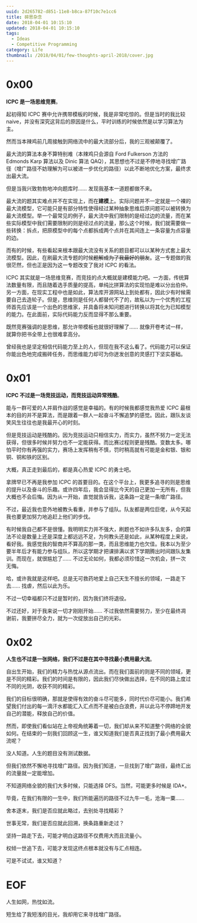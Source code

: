 ```yaml
---
uuid: 2d265782-d851-11e8-b8ca-87f10c7e1cc6
title: 碎思杂念
date: 2018-04-01 10:15:10
updated: 2018-04-01 10:15:10
tags:
  - Ideas
  - Competitive Programming
category: Life
thumbnail: /2018/04/01/few-thoughts-april-2018/cover.jpg
---
```


# 0x00

**ICPC 是一场思维竞赛**。

起初得知 ICPC 赛中允许携带模板的时候，我是非常吃惊的。但是当时的我比较 naive，并没有深究这背后的原因是什么，平时训练的时候依然是以学习算法为主。

然而当本辣鸡前几周接触到网络流中的最大流部分后，我的三观被颠覆了。

最大流的算法本身不算特别难（本辣鸡只会源自 Ford Fulkerson 方法的 Edmonds Karp 算法以及 Dinic 算法 QAQ），其思想也不过是不停地寻找增广路径（增广路径不妨理解为可以被进一步优化的路径）以此不断地优化方案，最终求出最大流。

但是当我兴致勃勃地冲向题库时…… 发现我基本一道题都做不来。

最大流的题其实难点并不在实现上，而在**建模**上。实际问题并不一定就是一个裸的最大流模型，它可能只是有部分特性使得经过某种抽象思维后原问题可以被转换为最大流模型。举一个最常见的例子，最大流中我们限制的是经过边的流量，而在某些实际模型中我们需要限制的则是经过点的流量，那么这个时候，我们就需要做一些转换：拆点，把原模型中的每个点都拆成两个点并在其间连上一条容量为点容量的边。

而有的时候，有些看起来根本跟最大流没有关系的题目都可以以某种方式套上最大流模型。因此，在刷最大流专题的时候~~题解成为了我最好的朋友~~。这一专题做的我很茫然，但也正是因为这一专题改变了我对 ICPC 的看法。

ICPC 其实就是一场思维竞赛，而竞技的点大概就是建模能力吧。一方面，传统算法数量有限，而且随着选手质量的提高，单纯比拼算法的实现怕是难以分出伯仲。另一方面，在现实工程中也是如此，算法库开源网站上到处都有，因此少有时候需要自己去造轮子。但是，思维则是任何人都替代不了的，故私以为一个优秀的工程师首先应该是一个出色的思维家，并具备将未知问题进行转换以将其化为已知模型的能力。在此面前，实际代码能力反而显得不那么重要。

既然竞赛强调的是思维，那允许带模板也就很好理解了…… 就像开卷考试一样，就算你把书全带上也很难拿高分。

曾经我也是坚定相信代码能力至上的人，但现在我不这么看了。代码能力可以保证你能出色地完成搬砖任务，而思维能力却可为你迸发创意的灵感打下坚实基础。

# 0x01

**ICPC 不过是一场竞技运动，而竞技运动异常残酷**。

能与一群可爱的人并肩作战的感觉是幸福的。有的时候我都感觉我热爱 ICPC 最根本的目的并不是算法，而是跟着一群人一起奋斗不懈追梦的感觉。因此，跟队友谈笑风生往往也是我最开心的时刻。

但是竞技运动是残酷的。因为竞技运动只相信实力，而实力，虽然不努力一定无法获得，但很多时候并努力也不一定能获得。而比赛过程则更是残酷。变数太多。哪怕平时你有再强的实力，赛场上发挥稍有不慎，罚时稍高就有可能是金和银、银和铜、铜和铁的区别。

大概，真正走到最后的，都是真心热爱 ICPC 的勇士吧。

拿牌早已不再是我参加 ICPC 的首要目的。在这个平台上，我更多追寻的则是思维的提升以及奋斗的乐趣。或许四年后，我会显得比今天的自己更加一无所有，但我大概也不会后悔。因为从一开始，直觉就告诉我，这条路一定是一条增广路径。

不过，最近我也意外地被教头看重，并参与了组队。队友都是两位巨佬，从今天起我也要更加努力地追赶上他们的步伐。

有时候我自己都不是很懂。我明明实力并不强大，刷题也不如许多队友多，会的算法不论是数量上还是深度上都远远不足，为何教头还是如此，从某种程度上来说，看好我。我感觉我的智商并不算高的那一类，而且思维能力也欠佳。我本以为至少要半年后才有能力参与组队，所以这学期才把课排满以求下学期腾出时间跟队友集训。而现在，就很尴尬了…… 不过无论如何，我都必须珍惜这一次机会，拼一次无悔。

哈，或许我就是这样吧。总是无可救药地爱上自己天生不擅长的领域，一路走下去…… 找虐，然后以此为乐。

不过一切幸福都只不过是暂时的，因为我们终将退役。

不过还好，对于我来说一切才刚刚开始…… 不过我依然需要努力，至少在最终凋谢前，我要拼尽全力，就为一次绽放出自己的光彩。

# 0x02

**人生也不过是一张网络，我们不过是在其中寻找最小费用最大流**。

自出生开始，我们的精力与热忱从源点流出。而在我们面前的则是不同的领域，更是不同的精彩。我们的时间是有限的，因此我们尽快做出选择，在不同的路上度过不同的光阴，收获不同的精彩。

我们的目标很明确，那就是使得有效的奋斗尽可能多，同时代价尽可能小。我们希望我们付出的每一滴汗水都能汇入汇点而不是被白白浪费，并以此马不停蹄地开发自己的潜能，释放自己的价值。

然而，即使我们看似站在上帝视角统筹着一切，我们却从来不知道整个网络的全貌如何。在结束的一刻我们回顾这一生，谁又知道我们是否真正找到了最小费用最大流呢？

没人知道。人生的题目没有测试数据。

但我们依然不懈地寻找增广路径。因为我们知道，一旦找到了增广路径，最终汇出的流量就一定能增加。

不知道网络全貌的我们大多时候，只能选择 DFS。当然，可能更多时候是 IDA\*。

毕竟，在我们有限的一生中，我们所能遍历的路径不过九牛一毛，沧海一粟……

舍本逐末，我们是否应就此略过，去别处寻找精彩？

世事无常，我们是否应就此回溯，换条路重新走过？

坚持一路走下去，可能才明白这路径不仅费用大而且流量小。

权倾一世追下去，可能才发现这终点根本就没有与汇点相连。

可是不试试，谁又知道？

# EOF

人生如网，热忱如流。

短生给了我短浅的目光，我却用它来寻找增广路径。
